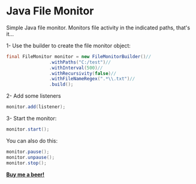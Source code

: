 # Java File Monitor
Simple Java file monitor.  Monitors file activity in the indicated paths, that's it...

1- Use the builder to create the file monitor object:

```java
final FileMonitor monitor = new FileMonitorBuilder()//
				.withPaths("C:/test")//
				.withInterval(500)//
				.withRecursivity(false)//
				.withFileNameRegex(".*\\.txt")//
				.build();
```

2- Add some listeners

```java
monitor.add(listener);
```

3- Start the monitor:

```java
monitor.start();
```

You can also do this:

```java
monitor.pause();
monitor.unpause();
monitor.stop();
```

<a href="https://www.paypal.com/donate/?cmd=_donations&business=CSQRVLE2D43NU&item_name=Buy+me+a+beer!&currency_code=USD">
  <strong>Buy me a beer!</strong>
</a>
